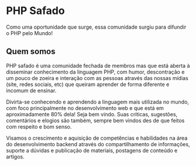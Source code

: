# PHP Safado

Como uma oportunidade que surge, essa comunidade surgiu para difundir o 
PHP pelo Mundo!

## Quem somos

PHP safado é uma comunidade fechada de membros mas que está aberta à disseminar
conhecimento da linguagem PHP, com humor, descontração e um pouco de zoeira e
interação com as pessoas através das nossas mídias (site, redes sociais, etc) que queiram
aprender de forma diferente e incomum de ensinar.

Divirta-se conhecendo e aprendendo a linguagem mais utilizada no mundo, com foco
principalmente no desenvolvimento web e que está em aproximadamente 80% dela!
Seja bem vindo. Suas criticas, sugestões, comentários e elogios são também, sempre bem
vindos des de que feitos com respeito e bom senso.

Visamos o crescimento e aquisição de competências e habilidades na área do
desenvolvimento backend através do compartilhamento de informações, suporte a dúvidas
e publicação de materiais, postagens de conteúdo e artigos.